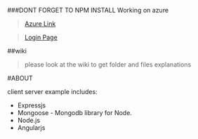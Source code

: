 ###DONT FORGET TO NPM INSTALL
Working on azure

> [Azure Link](http://testappjce.azurewebsites.net/home)

> [Login Page](http://testappjce.azurewebsites.net/home#/login)

##wiki

>please look at the wiki to get folder and files explanations



#ABOUT

client server example includes:
* Expressjs
* Mongoose - Mongodb library for Node.
* Node.js
* Angularjs
